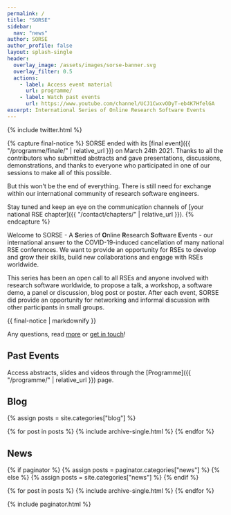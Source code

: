 ```yaml
---
permalink: /
title: "SORSE"
sidebar:
  nav: "news"
author: SORSE
author_profile: false
layout: splash-single
header:
  overlay_image: /assets/images/sorse-banner.svg
  overlay_filter: 0.5
  actions:
    - label: Access event material
      url: programme/
    - label: Watch past events
      url: https://www.youtube.com/channel/UCJ1CwxvODyT-eb4K7HfelGA
excerpt: International Series of Online Research Software Events
---
```


<aside id="twitter-holder" class="sidebar__right sticky">
    {% include twitter.html %}
</aside>

{% capture final-notice %}
SORSE ended with its [final event]({{ "/programme/finale/" | relative_url }})
on March 24th 2021. Thanks to all the contributors who submitted abstracts and
gave presentations, discussions, demonstrations, and thanks to everyone who
participated in one of our sessions to make all of this possible.

But this won't be the end of everything. There is still need for exchange
within our international community of research software engineers.

Stay tuned and keep an eye on the communication channels of
[your national RSE chapter]({{ "/contact/chapters/" | relative_url }}).
{% endcapture %}

Welcome to SORSE - A **S**eries of **O**nline **R**esearch **S**oftware **E**vents - our international answer to the COVID-19-induced cancellation of many national RSE conferences. We want to provide an opportunity for RSEs to develop and grow their skills, build new collaborations and engage with RSEs worldwide.

This series has been an open call to all RSEs and anyone involved with research software worldwide, to propose a talk, a workshop, a software demo, a panel or discussion, blog post or poster. After each event, SORSE did provide an opportunity for networking and informal discussion with other participants in small groups.

<div class="notice--info">
  {{ final-notice | markdownify }}
</div>

Any questions, read [more](faq/about/what-is-sorse) or [get in touch](contact/)!

## Past Events

Access abstracts, slides and videos through the [Programme]({{ "/programme/" | relative_url }}) page.


## Blog
{% assign posts = site.categories["blog"] %}

{% for post in posts %}
  {% include archive-single.html %}
{% endfor %}



## News

{% if paginator %}
  {% assign posts = paginator.categories["news"] %}
{% else %}
  {% assign posts = site.categories["news"] %}
{% endif %}

{% for post in posts %}
  {% include archive-single.html %}
{% endfor %}

{% include paginator.html %}
